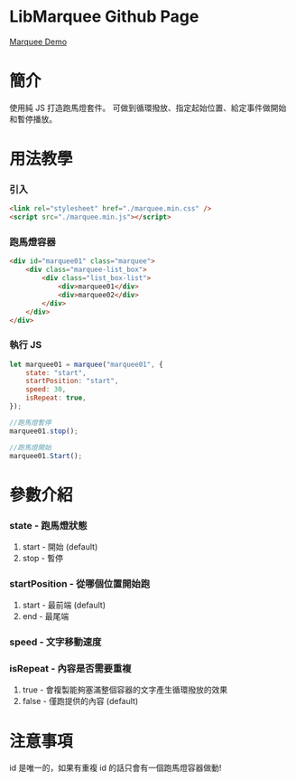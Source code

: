 # LibMarquee Github Page
[Marquee Demo](https://jerrybull.github.io/LibMarquee/examples/ "link")

# 簡介
使用純 JS 打造跑馬燈套件。
可做到循環撥放、指定起始位置、給定事件做開始和暫停播放。

# 用法教學
### 引入
```html
<link rel="stylesheet" href="./marquee.min.css" />
<script src="./marquee.min.js"></script>
```

### 跑馬燈容器
```html
<div id="marquee01" class="marquee">
    <div class="marquee-list_box">
        <div class="list_box-list">
            <div>marquee01</div>
            <div>marquee02</div>
        </div>
    </div>
</div>
```

### 執行 JS
```javascript
let marquee01 = marquee("marquee01", {
    state: "start",
    startPosition: "start",
    speed: 30,
    isRepeat: true,
});

//跑馬燈暫停
marquee01.stop();

//跑馬燈開始
marquee01.Start();
```
# 參數介紹
### state - 跑馬燈狀態
1. start - 開始 (default)
2. stop - 暫停

### startPosition - 從哪個位置開始跑
1. start - 最前端 (default)
2. end - 最尾端

### speed - 文字移動速度

### isRepeat - 內容是否需要重複
1. true - 會複製能夠塞滿整個容器的文字產生循環撥放的效果
2. false - 僅跑提供的內容 (default)

# 注意事項
id 是唯一的，如果有重複 id 的話只會有一個跑馬燈容器做動!

